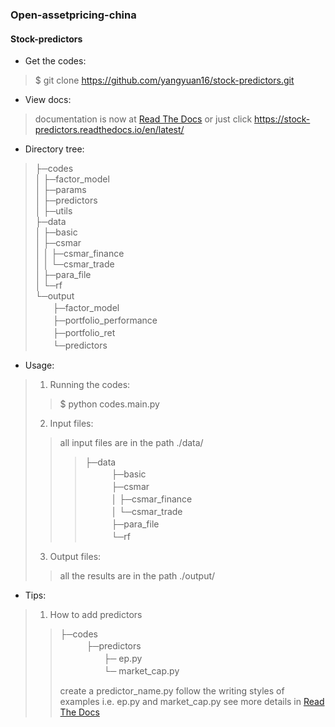 
###  Open-assetpricing-china

#### Stock-predictors

* Get the codes:
 
> $ git clone https://github.com/yangyuan16/stock-predictors.git

* View docs:

> documentation is now at [Read The Docs](https://stock-predictors.readthedocs.io/en/latest/) 
> or just click https://stock-predictors.readthedocs.io/en/latest/

* Directory tree:

> ├─codes    
> │  ├─factor_model  
> │  ├─params  
> │  ├─predictors  
> │  ├─utils  
> ├─data  
> │  ├─basic  
> │  ├─csmar  
> │  │  ├─csmar_finance  
> │  │  └─csmar_trade    
> │  ├─para_file   
> │  └─rf  
> └─output  
>　　├─factor_model  
>　　├─portfolio_performance  
>　　├─portfolio_ret  
>　　└─predictors  

* Usage:
> 1. Running the codes:
>> $ python codes.main.py   
> 2. Input files:
>> all input files are in the path ./data/  
>>>   ├─data      
>>>　　　├─basic      
>>>　　　├─csmar    
>>>　　　│  ├─csmar_finance    
>>>　　　│  └─csmar_trade      
>>>　　　├─para_file     
>>>　　　└─rf   
> 3. Output files:    
>> all the results are in the path ./output/

* Tips: 

> 1. How to add predictors 
>
>> ├─codes      
>>　　　├─predictors   
>>　　　　　├─ ep.py  
>>　　　　　└─ market_cap.py 
>>
>> create a predictor_name.py follow the writing styles of examples i.e. ep.py and market_cap.py 
>> see more details in [Read The Docs](https://stock-predictors.readthedocs.io/en/latest/) 